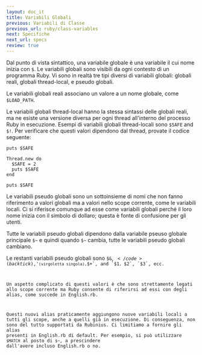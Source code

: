 ```yaml
---
layout: doc_it
title: Variabili Globali
previous: Variabili di Classe
previous_url: ruby/class-variables
next: Specifiche
next_url: specs
review: true
---
```


Dal punto di vista sintattico, una variabile globale è una variabile il cui
nome inizia con `$`. Le variabili globali sono visibili da ogni contesto di un
programma Ruby. Vi sono in realtà tre tipi diversi di variabili globali:
globali reali, globali thread-local, e pseudo globali.

Le variabili globali reali associano un valore a un nome globale, come
`$LOAD_PATH`.

Le variabili globali thread-local hanno la stessa sintassi delle globali
reali, ma ne esiste una versione diversa per ogni thread all'interno del
processo Ruby in esecuzione.
Esempi di variabili globali thread-locali sono `$SAFE` and `$!`. Per
verificare che questi valori dipendono dal thread, provate il codice seguente:

    puts $SAFE

    Thread.new do
      $SAFE = 2
      puts $SAFE
    end

    puts $SAFE

Le variabili pseudo globali sono un sottoinsieme di nomi che non fanno
riferimento a valori globali ma a valori nello scope corrente, come le
variabili locali. Ci si riferisce comunque ad esse come variabili globali
perché il loro nome inizia con il simbolo di dollaro; questa è fonte di
confusione per gli utenti.

Tutte le variabili pseudo globali dipendono dalla variabile pseuso globale
principale `$~` e quindi quando `$~` cambia, tutte le variabili pseudo
globali cambiano.

Le restanti variabili pseudo globali sono `$&`, <code>$`</code> (backtick),
`$'` (virgoletta singola), `$+`, and `$1`, `$2`, `$3`, ecc.

Un aspetto complicato di questi valori è che sono strettamente legati allo
scope corrente ma Ruby consente di riferirsi ad essi con degli alias, come
succede in English.rb.

Questi nuovi alias praticamente aggiungono nuove variabili locali a tutti gli
scope, anche a quelli già in esecuzione. Di conseguenza, non sono del tutto
supportati da Rubinius. Ci limitiamo a fornire gli alias presenti in
English.rb di default. Per esempio, si può utilizzare `$MATCH` al posto di
`$~`, a prescindere dall'avere incluso English.rb o no.
